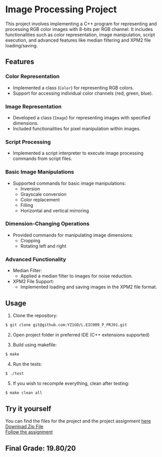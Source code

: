 # Image Processing Project

This project involves implementing a C++ program for representing and processing RGB color images with 8-bits per RGB channel. It includes functionalities such as color representation, image manipulation, script execution, and advanced features like median filtering and XPM2 file loading/saving.

## Features

### Color Representation
- Implemented a class (`Color`) for representing RGB colors.
- Support for accessing individual color channels (red, green, blue).

### Image Representation
- Developed a class (`Image`) for representing images with specified dimensions.
- Included functionalities for pixel manipulation within images.

### Script Processing
- Implemented a script interpreter to execute image processing commands from script files.

### Basic Image Manipulations
- Supported commands for basic image manipulations:
    - Inversion
    - Grayscale conversion
    - Color replacement
    - Filling
    - Horizontal and vertical mirroring

### Dimension-Changing Operations
- Provided commands for manipulating image dimensions:
    - Cropping
    - Rotating left and right

### Advanced Functionality
- Median Filter:
    - Applied a median filter to images for noise reduction.
- XPM2 File Support:
    - Implemented loading and saving images in the XPM2 file format.

## Usage

1. Clone the repository:
```bash
$ git clone git@github.com:YZ1GO/L.EIC009_P_PRJ01.git
```

2. Open project folder in preferred IDE (C++ extensions supported)


3. Build using makefile:
```bash
$ make
```

4. Run the tests:
```bash
$ ./test
```

5. If you wish to recompile everything, clean after testing:
```bash
$ make clean all
```

## Try it yourself

You can find the files for the project and the project assignment [here](files) <br>
<a href="files/project.zip">Download Zip File</a><br>
<a href="files/Project assignment.html" target="_blank">Follow the assignment</a>


## Final Grade: 19.80/20

